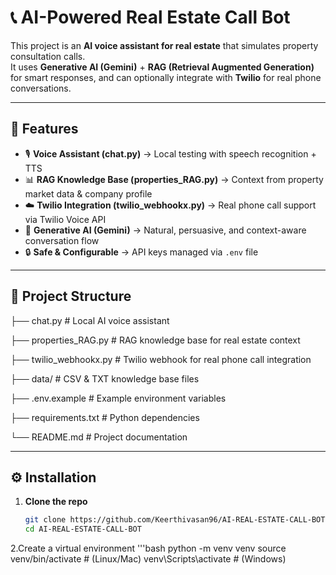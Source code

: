 # 📞 AI-Powered Real Estate Call Bot

This project is an **AI voice assistant for real estate** that simulates property consultation calls.  
It uses **Generative AI (Gemini)** + **RAG (Retrieval Augmented Generation)** for smart responses, and can optionally integrate with **Twilio** for real phone conversations.

---

## 🚀 Features
- 🎙️ **Voice Assistant (chat.py)** → Local testing with speech recognition + TTS  
- 📊 **RAG Knowledge Base (properties_RAG.py)** → Context from property market data & company profile  
- ☁️ **Twilio Integration (twilio_webhookx.py)** → Real phone call support via Twilio Voice API  
- 🤖 **Generative AI (Gemini)** → Natural, persuasive, and context-aware conversation flow  
- 🔒 **Safe & Configurable** → API keys managed via `.env` file

---

## 📂 Project Structure

├── chat.py # Local AI voice assistant

├── properties_RAG.py # RAG knowledge base for real estate context

├── twilio_webhookx.py # Twilio webhook for real phone call integration

├── data/ # CSV & TXT knowledge base files

├── .env.example # Example environment variables

├── requirements.txt # Python dependencies

└── README.md # Project documentation



---

## ⚙️ Installation

1. **Clone the repo**
   ```bash
   git clone https://github.com/Keerthivasan96/AI-REAL-ESTATE-CALL-BOT.git
   cd AI-REAL-ESTATE-CALL-BOT


2.Create a virtual environment
   '''bash
   python -m venv venv
   source venv/bin/activate   # (Linux/Mac)
   venv\Scripts\activate      # (Windows)
